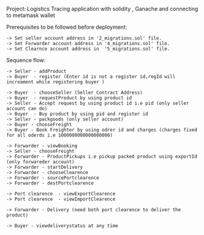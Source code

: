 Project: Logistics Tracing application with solidity , Ganache and connecting to metamask wallet
 
 
Prerequisites to be followed before deployment:
 
    -> Set seller account address in '2_migrations.sol' file.
    -> Set Forwarder account address in '4_migrations.sol' file.
    -> Set Clearnce account address in  '5_migrations.sol' file.
 
 
Sequence flow:
 
    -> Seller - addProduct
    -> Buyer  - register (Enter id is not a register id,regId will increament while registering buyer )

    -> Buyer  - chooseSeller (Seller Contract Address)
    -> Buyer  - requestProduct by using product id
    -> Seller - Accept request by using product id i.e pid (only seller account can do)
    -> Buyer  - Buy product by using pid and register id
    -> Seller - packgoods (only seller account)
    -> Buyer - chooseFreight 
    -> Buyer - Book Freighter by using odrer id and charges (charges fixed for all oderds i.e 1000000000000000000)

    -> Forwarder - viewBooking 
    -> Seller - chooseFreight 
    -> Forwarder - ProductPickups i.e pickup packed product using exportId (only forwareder account)
    -> Forwarder - startDelivery
    -> Forwarder - chooseClearence
    -> Forwarder - sourcePortclearence
    -> Forwarder - destPortclearence

    -> Port clearence  - viewExportClearence
    -> Port clearence  - viewImportClearence

    -> Forwarder - Delivery (need both port clearence to deliver the product)

    -> Buyer - viewdeliverystatus at any time 